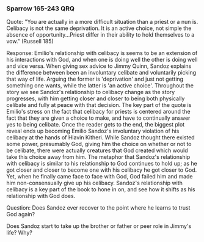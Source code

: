 ### Sparrow 165-243 QRQ

Quote: "You are actually in a more difficult situation than a priest or a nun is. Celibacy is not the same deprivation. It is an active choice, not simple the absence of opportunity...Priest differ in their ability to hold themselves to a vow." (Russell 185) 



Response: Emilio's relationship with celibacy is seems to be an extension of his interactions with God, and when one is doing well the other is doing well and vice versa. When giving sex advice to Jimmy Quinn, Sandoz explains the difference between been an involuntary celibate and voluntarily picking that way of life. Arguing the former is 'deprivation' and just not getting something one wants, while the latter is 'an active choice'. Throughout the story we see Sandoz's relationship to celibacy change as the story progresses, with him getting closer and closer to being both physically celibate and fully at peace with that decision. The key part of the quote is Emilio's stress on the fact that celibacy for priests is centered around the fact that they are given a choice to make, and have to continually answer yes to being celibate. Once the reader gets to the end, the biggest plot reveal ends up becoming Emilio Sandoz's involuntary violation of his celibacy at the hands of Hlavin Kitheri. While Sandoz thought there existed some power, presumably God, giving him the choice on whether or not to be celibate, there were actually creatures that God created which would take this choice away from him. The metaphor that Sandoz's relationship with celibacy is similar to his relationship to God continues to hold up; as he got closer and closer to become one with his celibacy he got closer to God. Yet, when he finally came face to face with God, God failed him and made him non-consensually give up his celibacy.  Sandoz's relationship with celibacy is a key part of the book to hone in on, and see how it shifts as his relationship with God does. 



Question: Does Sandoz ever recover to the point where he learns to trust God again? 

Does Sandoz start to take up the brother or father or peer role in Jimmy's life? Why? 

